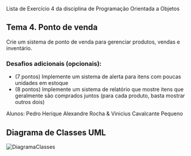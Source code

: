 Lista de Exercício 4 da disciplina de Programação Orientada a Objetos

## **Tema 4. Ponto de venda**
Crie um sistema de ponto de venda para gerenciar produtos, vendas e inventário.

### **Desafios adicionais (opcionais):**

- (7 pontos) Implemente um sistema de alerta para itens com poucas unidades em estoque
- (8 pontos) Implemente um sistema de relatório que mostre itens que geralmente são comprados juntos (para cada produto, basta mostrar outros dois)

Alunos: Pedro Herique Alexandre Rocha &
        Vinicius Cavalcante Pequeno

## **Diagrama de Classes UML**

![DiagramaClasses](https://github.com/Pedroo722/Lab_4_POO/assets/144026431/3df62795-7a01-4f2e-a595-3c4d893b934c)

